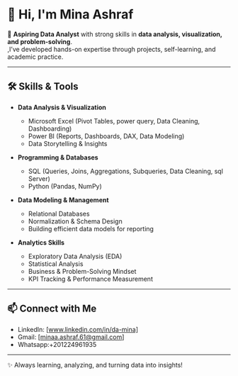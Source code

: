 # 👋 Hi, I'm Mina Ashraf  

🎯 **Aspiring Data Analyst** with strong skills in **data analysis, visualization, and problem-solving**.  
,I’ve developed hands-on expertise through projects, self-learning, and academic practice.  

---

## 🛠️ Skills & Tools  

- **Data Analysis & Visualization**  
  - Microsoft Excel (Pivot Tables, power query, Data Cleaning, Dashboarding)  
  - Power BI (Reports, Dashboards, DAX, Data Modeling)  
  - Data Storytelling & Insights  

- **Programming & Databases**  
  - SQL (Queries, Joins, Aggregations, Subqueries, Data Cleaning, sql Server)  
  - Python (Pandas, NumPy)  

- **Data Modeling & Management**  
  - Relational Databases  
  - Normalization & Schema Design  
  - Building efficient data models for reporting  

- **Analytics Skills**  
  - Exploratory Data Analysis (EDA)  
  - Statistical Analysis  
  - Business & Problem-Solving Mindset  
  - KPI Tracking & Performance Measurement  

---

## 📫 Connect with Me  
- LinkedIn: [www.linkedin.com/in/da-mina]   
- Gmail: [minaa.ashraf.61@gmail.com]
- Whatsapp:+201224961935
---

✨ Always learning, analyzing, and turning data into insights!  
